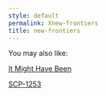 ```yaml
---
style: default
permalink: Xnew-frontiers
title: new-frontiers
---
```

You may also like:

[It Might Have Been](http://scp-wiki.net/it-might-have-been)

[SCP-1253](http://scp-wiki.net/scp-1253)
